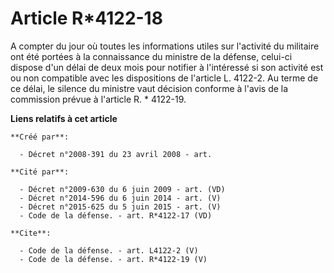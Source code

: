 # Article R*4122-18

A compter du jour où toutes les informations utiles sur l'activité du militaire ont été portées à la connaissance du ministre
de la défense, celui-ci dispose d'un délai de deux mois pour notifier à l'intéressé si son activité est ou non compatible
avec les dispositions de l'article L. 4122-2. Au terme de ce délai, le silence du ministre vaut décision conforme à l'avis de
la commission prévue à l'article R. * 4122-19.

**Liens relatifs à cet article**

	**Créé par**:

	  - Décret n°2008-391 du 23 avril 2008 - art.

	**Cité par**:

	  - Décret n°2009-630 du 6 juin 2009 - art. (VD)
	  - Décret n°2014-596 du 6 juin 2014 - art. (V)
	  - Décret n°2015-625 du 5 juin 2015 - art. (V)
	  - Code de la défense. - art. R*4122-17 (VD)

	**Cite**:

	  - Code de la défense. - art. L4122-2 (V)
	  - Code de la défense. - art. R*4122-19 (V)

